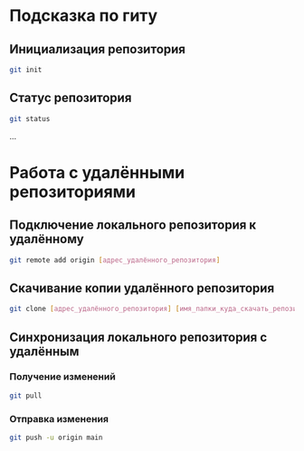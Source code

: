 # Подсказка по гиту

## Инициализация репозитория

```sh
git init
```

## Статус репозитория

```sh
git status
```

...

# Работа с удалёнными репозиториями

## Подключение локального репозитория к удалённому

```sh
git remote add origin [адрес_удалённого_репозитория]
```

## Скачивание копии удалённого репозитория

```sh
git clone [адрес_удалённого_репозитория] [имя_папки_куда_скачать_репозиторий]
```

## Синхронизация локального репозитория с удалённым

### Получение изменений

```sh
git pull
```

### Отправка изменения

```sh
git push -u origin main
```

